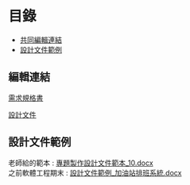 # 目錄
- [共同編輯連結](編輯連結)
- [設計文件範例](#設計文件範例)

## 編輯連結
[需求規格書](https://gksuedutw-my.sharepoint.com/:p:/r/personal/s108000389_g_ksu_edu_tw/_layouts/15/Doc.aspx?sourcedoc=%7B7D9EF8DF-9EE8-4C3A-8ABB-F78964365695%7D&file=%E5%AE%B9%E5%99%A8%E5%8C%96CTFd%E5%B9%B3%E5%8F%B0_%E5%B0%88%E9%A1%8C%E5%A0%B1%E5%91%8A.pptx&action=edit&mobileredirect=true&DefaultItemOpen=1&login_hint=s108000389%40g.ksu.edu.tw&ct=1654181910771&wdOrigin=OFFICECOM-WEB.MAIN.EDGEWORTH&cid=213585d0-654f-4424-8ed4-b18a25ca41e1)

[設計文件](https://gksuedutw-my.sharepoint.com/:w:/r/personal/s108000389_g_ksu_edu_tw/_layouts/15/Doc.aspx?sourcedoc=%7B4A68DDC5-A83A-4B95-AF86-F6E93645D9C8%7D&file=%E5%B0%88%E9%A1%8C%E8%A3%BD%E4%BD%9C%E8%A8%AD%E8%A8%88%E6%96%87%E4%BB%B6.docx&action=default&mobileredirect=true&DefaultItemOpen=1&login_hint=s108000389%40g.ksu.edu.tw&ct=1654180680983&wdOrigin=OFFICECOM-WEB.MAIN.EDGEWORTH&cid=b6a942d8-20d1-4a4d-947b-003f6b8b4333)

## 設計文件範例
老師給的範本 :
[專題製作設計文件範本_10.docx](https://github.com/s108000389/File-temporary-storage/files/8825047/_10.docx)  
之前軟體工程期末 : 
[設計文件範例_加油站排班系統.docx](https://github.com/s108000389/File-temporary-storage/files/8825059/_.docx)

